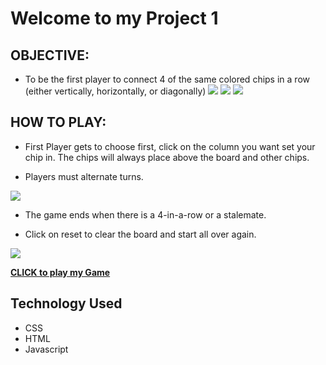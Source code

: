 # Welcome to my Project 1

## OBJECTIVE:

- To be the first player to connect 4 of the same colored chips in a row (either vertically, horizontally, or diagonally)
  ![](https://i.imgur.com/Lqnm1sF.png)
  ![](https://i.imgur.com/lWxA4Yx.png)
  ![](https://i.imgur.com/fCU6e47.png)

## HOW TO PLAY:

- First Player gets to choose first, click on the column you want set your chip in. The chips will always place above the board and other chips.

- Players must alternate turns.

![](https://i.imgur.com/jRyW9f1.png)

- The game ends when there is a 4-in-a-row or a stalemate.

- Click on reset to clear the board and start all over again.

![](https://i.imgur.com/fH4AFlU.png)

**[CLICK to play my Game](https://pages.git.generalassemb.ly/aryan2000x/project-1/)**

## Technology Used

- CSS
- HTML
- Javascript
